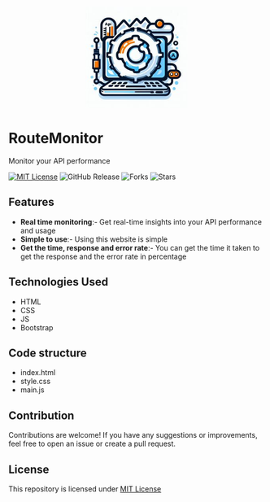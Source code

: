 <p align="center">
  <img src="logo.jpg" height="200" width="200">
</p>

# RouteMonitor
Monitor your API performance

[![MIT License](https://img.shields.io/badge/License-MIT-green.svg)](https://github.com/Harshit2012/RouteMonitor?tab=MIT-1-ov-file#readme)
![GitHub Release](https://img.shields.io/github/v/release/harshit2012/RouteMonitor)
![Forks](https://img.shields.io/github/forks/harshit2012/RouteMonitor)
![Stars](https://img.shields.io/github/stars/harshit2012/RouteMonitor)

## Features
- **Real time monitoring**:- Get real-time insights into your API performance and usage
- **Simple to use**:- Using this website is simple
- **Get the time, response and error rate**:- You can get the time it taken to get the response and the error rate in percentage

## Technologies Used
- HTML
- CSS
- JS
- Bootstrap

## Code structure
- index.html
- style.css
- main.js

## Contribution
Contributions are welcome! If you have any suggestions or improvements, feel free to open an issue or create a pull request.

## License
This repository is licensed under [MIT License](https://github.com/Harshit2012/RouteMonitor#MIT-1-ov-file)
